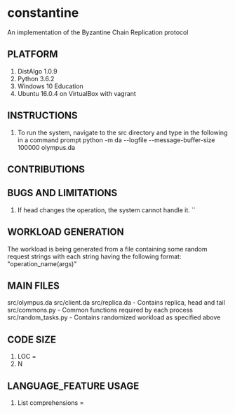# constantine
An implementation of the Byzantine Chain Replication protocol

## PLATFORM
1. DistAlgo 1.0.9
2. Python 3.6.2
3. Windows 10 Education
4. Ubuntu 16.0.4 on VirtualBox with vagrant

## INSTRUCTIONS
1. To run the system, navigate to the src directory and type in the following in a command prompt
python -m da --logfile --message-buffer-size 100000 olympus.da

## CONTRIBUTIONS 

## BUGS AND LIMITATIONS
1. If head changes the operation, the system cannot handle it.  ``

## WORKLOAD GENERATION
The workload is being generated from a file containing some random request strings with each
string having the following format:
"operation_name(args)"

## MAIN FILES
src/olympus.da
src/client.da
src/replica.da - Contains replica, head and tail
src/commons.py - Common functions required by each process
src/random_tasks.py - Contains randomized workload as specified above

## CODE SIZE
1. LOC =
2. N

## LANGUAGE_FEATURE USAGE
1. List comprehensions =   


